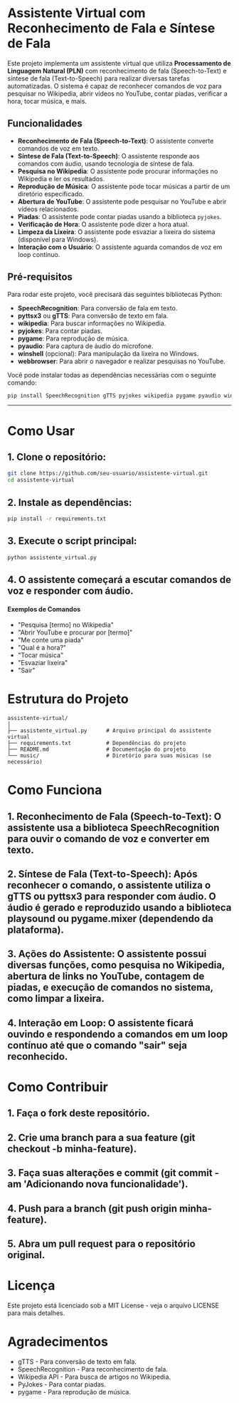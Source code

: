 # Assistente Virtual com Reconhecimento de Fala e Síntese de Fala

Este projeto implementa um assistente virtual que utiliza **Processamento de Linguagem Natural (PLN)** com reconhecimento de fala (Speech-to-Text) e síntese de fala (Text-to-Speech) para realizar diversas tarefas automatizadas. O sistema é capaz de reconhecer comandos de voz para pesquisar no Wikipedia, abrir vídeos no YouTube, contar piadas, verificar a hora, tocar música, e mais.

## Funcionalidades

- **Reconhecimento de Fala (Speech-to-Text)**: O assistente converte comandos de voz em texto.
- **Síntese de Fala (Text-to-Speech)**: O assistente responde aos comandos com áudio, usando tecnologia de síntese de fala.
- **Pesquisa no Wikipedia**: O assistente pode procurar informações no Wikipedia e ler os resultados.
- **Reprodução de Música**: O assistente pode tocar músicas a partir de um diretório especificado.
- **Abertura de YouTube**: O assistente pode pesquisar no YouTube e abrir vídeos relacionados.
- **Piadas**: O assistente pode contar piadas usando a biblioteca `pyjokes`.
- **Verificação de Hora**: O assistente pode dizer a hora atual.
- **Limpeza da Lixeira**: O assistente pode esvaziar a lixeira do sistema (disponível para Windows).
- **Interação com o Usuário**: O assistente aguarda comandos de voz em loop contínuo.

## Pré-requisitos

Para rodar este projeto, você precisará das seguintes bibliotecas Python:

- **SpeechRecognition**: Para conversão de fala em texto.
- **pyttsx3** ou **gTTS**: Para conversão de texto em fala.
- **wikipedia**: Para buscar informações no Wikipedia.
- **pyjokes**: Para contar piadas.
- **pygame**: Para reprodução de música.
- **pyaudio**: Para captura de áudio do microfone.
- **winshell** (opcional): Para manipulação da lixeira no Windows.
- **webbrowser**: Para abrir o navegador e realizar pesquisas no YouTube.

Você pode instalar todas as dependências necessárias com o seguinte comando:

```bash
pip install SpeechRecognition gTTS pyjokes wikipedia pygame pyaudio winshell
```
---

# Como Usar
## 1. Clone o repositório:

```bash
git clone https://github.com/seu-usuario/assistente-virtual.git
cd assistente-virtual
```

## 2. Instale as dependências:

```bash
pip install -r requirements.txt
```

## 3. Execute o script principal:

```bash
python assistente_virtual.py
```

## 4. O assistente começará a escutar comandos de voz e responder com áudio.

#### Exemplos de Comandos

- "Pesquisa [termo] no Wikipedia"
- "Abrir YouTube e procurar por [termo]"
- "Me conte uma piada"
- "Qual é a hora?"
- "Tocar música"
- "Esvaziar lixeira"
- "Sair"

# Estrutura do Projeto
```arduino
assistente-virtual/
│
├── assistente_virtual.py      # Arquivo principal do assistente virtual
├── requirements.txt           # Dependências do projeto
├── README.md                  # Documentação do projeto
└── music/                     # Diretório para suas músicas (se necessário)
```

# Como Funciona
## 1. Reconhecimento de Fala (Speech-to-Text): O assistente usa a biblioteca SpeechRecognition para ouvir o comando de voz e converter em texto.
## 2. Síntese de Fala (Text-to-Speech): Após reconhecer o comando, o assistente utiliza o gTTS ou pyttsx3 para responder com áudio. O áudio é gerado e reproduzido usando a biblioteca playsound ou pygame.mixer (dependendo da plataforma).
## 3. Ações do Assistente: O assistente possui diversas funções, como pesquisa no Wikipedia, abertura de links no YouTube, contagem de piadas, e execução de comandos no sistema, como limpar a lixeira.
## 4. Interação em Loop: O assistente ficará ouvindo e respondendo a comandos em um loop contínuo até que o comando "sair" seja reconhecido.

# Como Contribuir
## 1. Faça o fork deste repositório.
## 2. Crie uma branch para a sua feature (git checkout -b minha-feature).
## 3. Faça suas alterações e commit (git commit -am 'Adicionando nova funcionalidade').
## 4. Push para a branch (git push origin minha-feature).
## 5. Abra um pull request para o repositório original.

# Licença
Este projeto está licenciado sob a MIT License - veja o arquivo LICENSE para mais detalhes.

# Agradecimentos
- gTTS - Para conversão de texto em fala.
- SpeechRecognition - Para reconhecimento de fala.
- Wikipedia API - Para busca de artigos no Wikipedia.
- PyJokes - Para contar piadas.
- pygame - Para reprodução de música.
